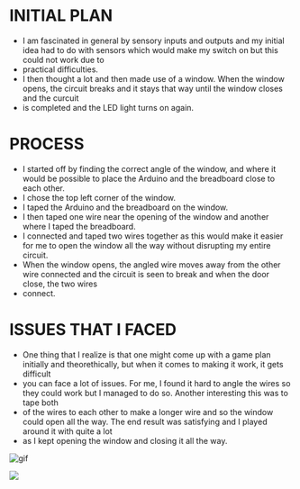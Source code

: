 # INITIAL PLAN

- I am fascinated in general by sensory inputs and outputs and my initial idea had to do with sensors which would make my switch on but this could not work due to 
- practical difficulties.
- I then thought a lot and then made use of a window. When the window opens, the circuit breaks and it stays that way until the window closes and the curcuit
- is completed and the LED light turns on again. 


# PROCESS

- I started off by finding the correct angle of the window, and where it would be possible to place the Arduino and the breadboard close to each other. 
- I chose the top left corner of the window.
- I taped the Arduino and the breadboard on the window.
- I then taped one wire near the opening of the window and another where I taped the breadboard.
- I connected and taped two wires together as this would make it easier for me to open the window all the way without disrupting my entire circuit.
- When the window opens, the angled wire moves away from the other wire connected and the circuit is seen to break and when the door close, the two wires 
- connect.

# ISSUES THAT I FACED

- One thing that I realize is that one might come up with a game plan initially and theorethically, but when it comes to making it work, it gets difficult 
- you can face a lot of issues. For me, I found it hard to angle the wires so they could work but I managed to do so. Another interesting this was to tape both
- of the wires to each other to make a longer wire and so the window could open all the way. The end result was satisfying and I played around it with quite a lot
- as I kept opening the window and closing it all the way. 

![gif](march31.gif)


![](picture.png)
